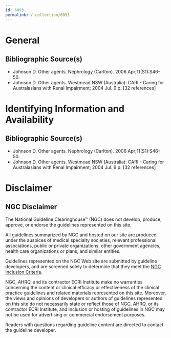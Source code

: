 ```yaml
---
id: 6093
permalink: /:collection/6093
---
```


# General

## Bibliographic Source(s)

- Johnson D. Other agents. Nephrology (Carlton). 2006 Apr;11(S1):S46-50.
- Johnson D. Other agents. Westmead NSW (Australia): CARI - Caring for Australasians with Renal Impairment; 2004 Jul. 9 p. [32 references]

# Identifying Information and Availability

## Bibliographic Source(s)

- Johnson D. Other agents. Nephrology (Carlton). 2006 Apr;11(S1):S46-50.
- Johnson D. Other agents. Westmead NSW (Australia): CARI - Caring for Australasians with Renal Impairment; 2004 Jul. 9 p. [32 references]

# Disclaimer

## NGC Disclaimer

The National Guideline Clearinghouse™ (NGC) does not develop, produce, approve, or endorse the guidelines represented on this site.

All guidelines summarized by NGC and hosted on our site are produced under the auspices of medical specialty societies, relevant professional associations, public or private organizations, other government agencies, health care organizations or plans, and similar entities.

Guidelines represented on the NGC Web site are submitted by guideline developers, and are screened solely to determine that they meet the [NGC Inclusion Criteria](/help-and-about/summaries/inclusion-criteria).

NGC, AHRQ, and its contractor ECRI Institute make no warranties concerning the content or clinical efficacy or effectiveness of the clinical practice guidelines and related materials represented on this site. Moreover, the views and opinions of developers or authors of guidelines represented on this site do not necessarily state or reflect those of NGC, AHRQ, or its contractor ECRI Institute, and inclusion or hosting of guidelines in NGC may not be used for advertising or commercial endorsement purposes.

Readers with questions regarding guideline content are directed to contact the guideline developer.

